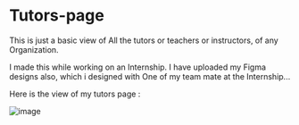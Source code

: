 # Tutors-page
This is just a basic view of All the tutors or teachers or instructors, of any Organization.

I made this while working on an Internship. I have uploaded my Figma designs also, which i designed with One of my team mate at the Internship...


Here is the view of my tutors page : 

![image](https://github.com/kushagra4uh/Tutors-page/assets/80268823/8de846d2-c229-4356-9258-fea766e3d6f3)
